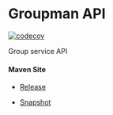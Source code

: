 # Groupman API

[![codecov](https://codecov.io/gh/bremersee/groupman-api/branch/master/graph/badge.svg)](https://codecov.io/gh/bremersee/groupman-api)

Group service API

#### Maven Site

- [Release](https://bremersee.github.io/groupman-api/index.html)

- [Snapshot](https://nexus.bremersee.org/repository/maven-sites/groupman-api/1.3.2-SNAPSHOT/index.html)
